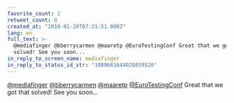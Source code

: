 ```yaml
---
favorite_count: 2
retweet_count: 0
created_at: "2019-01-28T07:21:51.000Z"
lang: en
full_text: >-
  @mediafinger @bberrycarmen @maaretp @EuroTestingConf Great that we got that
  solved! See you soon...
in_reply_to_screen_name: mediafinger
in_reply_to_status_id_str: "1089661644026859520"
---
```


[@mediafinger](https://twitter.com/mediafinger)
[@bberrycarmen](https://twitter.com/bberrycarmen)
[@maaretp](https://twitter.com/maaretp)
[@EuroTestingConf](https://twitter.com/EuroTestingConf) Great that we got that
solved! See you soon...
